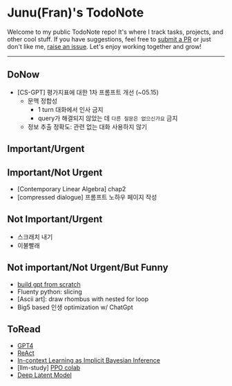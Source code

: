 # Junu(Fran)'s TodoNote
Welcome to my public TodoNote repo! It's where I track tasks, projects, and other cool stuff.
If you have suggestions, feel free to [submit a PR](https://github.com/junuMoon/TodoNote/pulls) or just don't like me, [raise an issue](https://github.com/junuMoon/TodoNote/issues).
Let's enjoy working together and grow!

---

## DoNow
- [CS-GPT] 평가지표에 대한 1차 프롬프트 개선 (~05.15)
    - 문맥 정합성
        - 1 turn 대화에서 인사 금지
        - query가 해결되지 않았는 데 `다른 질문은 없으신가요` 금지
    - 정보 추출 정확도: 관련 없는 대화 사용하지 않기

## Important/Urgent

## Important/Not Urgent
- [Contemporary Linear Algebra] chap2
- [compressed dialogue] 프롬프트 노하우 페이지 작성

## Not Important/Urgent
- 스크래치 내기
- 이불빨래

## Not important/Not Urgent/But Funny
- [build gpt from scratch](https://youtu.be/kCc8FmEb1nY)
- Fluenty python: slicing
- [Ascii art]: draw rhombus with nested for loop
- Big5 based 인생 optimization w/ ChatGpt

## ToRead
- [GPT4](https://arxiv.org/pdf/2303.08774.pdf)
- [ReAct](https://arxiv.org/pdf/2210.03629.pdf)
- [In-context Learning as Implicit Bayesian Inference](https://arxiv.org/pdf/2111.02080.pdf) 
- [llm-study] [PPO colab](https://colab.research.google.com/drive/1tHY9HldOkZjjhdjbAOzY9wVxLtAuDLdl?usp=sharing) 
- [Deep Latent Model](https://arxiv.org/pdf/1812.06834.pdf)
